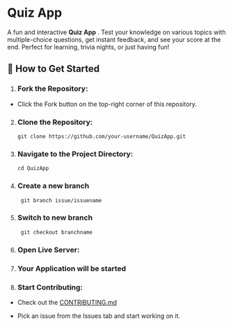 # Quiz App

A fun and interactive **Quiz App** . Test your knowledge on various topics with multiple-choice questions, get instant feedback, and see your score at the end. Perfect for learning, trivia nights, or just having fun!



## 🚀 How to Get Started

1. ### Fork the Repository:

  - Click the Fork button on the top-right corner of this repository.

2. ###  Clone the Repository:

      `git clone https://github.com/your-username/QuizApp.git`
   

4. ### Navigate to the Project Directory:

       cd QuizApp


5. ### Create a new branch

        git branch issue/issuename

6. ### Switch to new branch
        git checkout branchname
       

7. ### Open Live Server:

   

8. ### Your Application will be started


9. ### Start Contributing:

 - Check out the [CONTRIBUTING.md](https://github.com/programming-club-knit/QuizApp/blob/main/CONTRIBUTING.md)

 - Pick an issue from the Issues tab and start working on it.
